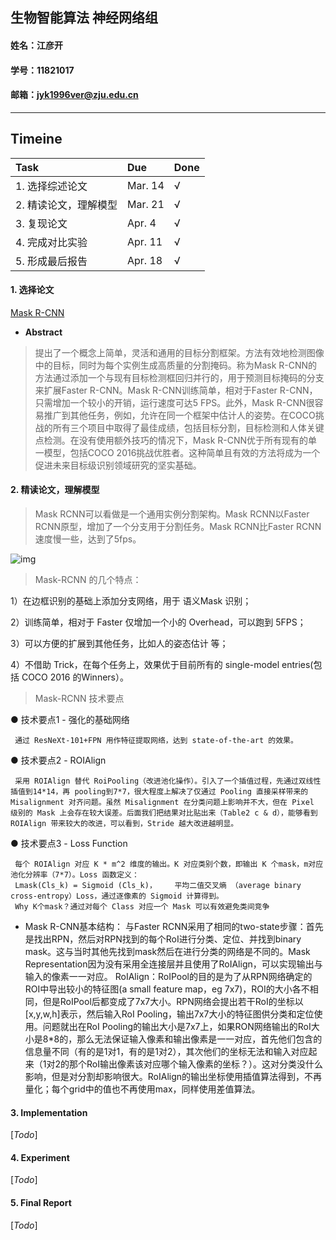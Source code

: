## 生物智能算法 神经网络组
#### 姓名：江彦开 
#### 学号：11821017
#### 邮箱：jyk1996ver@zju.edu.cn

---

## Timeine  

| Task | Due | Done |
| :- | :- | :- |
| 1. 选择综述论文 | Mar. 14 | &radic; |  
| 2. 精读论文，理解模型 | Mar. 21 | &radic; |  
| 3. 复现论文 | Apr. 4 | &radic; |  
| 4. 完成对比实验 | Apr. 11 | &radic; |  
| 5. 形成最后报告 | Apr. 18 | &radic; |  


#### 1. 选择论文
[Mask R-CNN](https://arxiv.org/pdf/1703.06870.pdf)
* **Abstract**
>提出了一个概念上简单，灵活和通用的目标分割框架。方法有效地检测图像中的目标，同时为每个实例生成高质量的分割掩码。称为Mask R-CNN的方法通过添加一个与现有目标检测框回归并行的，用于预测目标掩码的分支来扩展Faster R-CNN。Mask R-CNN训练简单，相对于Faster R-CNN，只需增加一个较小的开销，运行速度可达5 FPS。此外，Mask R-CNN很容易推广到其他任务，例如，允许在同一个框架中估计人的姿势。在COCO挑战的所有三个项目中取得了最佳成绩，包括目标分割，目标检测和人体关键点检测。在没有使用额外技巧的情况下，Mask R-CNN优于所有现有的单一模型，包括COCO 2016挑战优胜者。这种简单且有效的方法将成为一个促进未来目标级识别领域研究的坚实基础。


#### 2. 精读论文，理解模型
>Mask RCNN可以看做是一个通用实例分割架构。Mask RCNN以Faster RCNN原型，增加了一个分支用于分割任务。Mask RCNN比Faster RCNN速度慢一些，达到了5fps。

![img](https://github.com/jialei0701/ANN/blob/master/%E6%B1%9F%E5%BD%A6%E5%BC%8011821017/maskrcnn-image/20181017160239157.png)

>Mask-RCNN 的几个特点：

1）在边框识别的基础上添加分支网络，用于 语义Mask 识别；

2）训练简单，相对于 Faster 仅增加一个小的 Overhead，可以跑到 5FPS；

3）可以方便的扩展到其他任务，比如人的姿态估计 等；

4）不借助 Trick，在每个任务上，效果优于目前所有的 single-model entries(包括 COCO 2016 的Winners）。

>Mask-RCNN 技术要点

● 技术要点1 - 强化的基础网络

     通过 ResNeXt-101+FPN 用作特征提取网络，达到 state-of-the-art 的效果。

● 技术要点2 - ROIAlign

     采用 ROIAlign 替代 RoiPooling（改进池化操作）。引入了一个插值过程，先通过双线性插值到14*14，再 pooling到7*7，很大程度上解决了仅通过 Pooling 直接采样带来的 Misalignment 对齐问题。虽然 Misalignment 在分类问题上影响并不大，但在 Pixel 级别的 Mask 上会存在较大误差。后面我们把结果对比贴出来（Table2 c & d），能够看到 ROIAlign 带来较大的改进，可以看到，Stride 越大改进越明显。 
     
● 技术要点3 - Loss Function

     每个 ROIAlign 对应 K * m^2 维度的输出。K 对应类别个数，即输出 K 个mask，m对应 池化分辨率（7*7）。Loss 函数定义：
     Lmask(Cls_k) = Sigmoid (Cls_k)，    平均二值交叉熵 （average binary cross-entropy）Loss，通过逐像素的 Sigmoid 计算得到。
     Why K个mask？通过对每个 Class 对应一个 Mask 可以有效避免类间竞争
     
- Mask R-CNN基本结构：
     与Faster RCNN采用了相同的two-state步骤：首先是找出RPN，然后对RPN找到的每个RoI进行分类、定位、并找到binary mask。这与当时其他先找到mask然后在进行分类的网络是不同的。Mask Representation因为没有采用全连接层并且使用了RoIAlign，可以实现输出与输入的像素一一对应。
     RoIAlign：RoIPool的目的是为了从RPN网络确定的ROI中导出较小的特征图(a small feature map，eg 7x7)，ROI的大小各不相同，但是RoIPool后都变成了7x7大小。RPN网络会提出若干RoI的坐标以[x,y,w,h]表示，然后输入RoI Pooling，输出7x7大小的特征图供分类和定位使用。问题就出在RoI Pooling的输出大小是7x7上，如果RON网络输出的RoI大小是8*8的，那么无法保证输入像素和输出像素是一一对应，首先他们包含的信息量不同（有的是1对1，有的是1对2），其次他们的坐标无法和输入对应起来（1对2的那个RoI输出像素该对应哪个输入像素的坐标？）。这对分类没什么影响，但是对分割却影响很大。RoIAlign的输出坐标使用插值算法得到，不再量化；每个grid中的值也不再使用max，同样使用差值算法。
     
#### 3. Implementation

[*Todo*]

#### 4. Experiment

[*Todo*]

#### 5. Final Report

[*Todo*]
